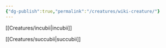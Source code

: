 ```yaml
---
{"dg-publish":true,"permalink":"/creatures/wiki-creature/"}
---
```


 [[Creatures/incubii\|incubii]]
 
 [[Creatures/succubii\|succubii]]



